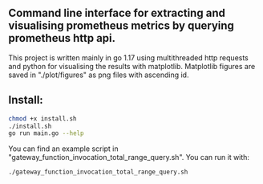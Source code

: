## Command line interface for extracting and visualising prometheus metrics by querying prometheus http api. 

This project is written mainly in go 1.17 using multithreaded http requests and python for visualising the results with matplotlib.
Matplotlib figures are saved in "./plot/figures" as png files with ascending id.

## Install:
```bash
chmod +x install.sh
./install.sh
go run main.go --help
```

You can find an example script in "gateway_function_invocation_total_range_query.sh". You can run it with:
```bash
./gateway_function_invocation_total_range_query.sh
```

